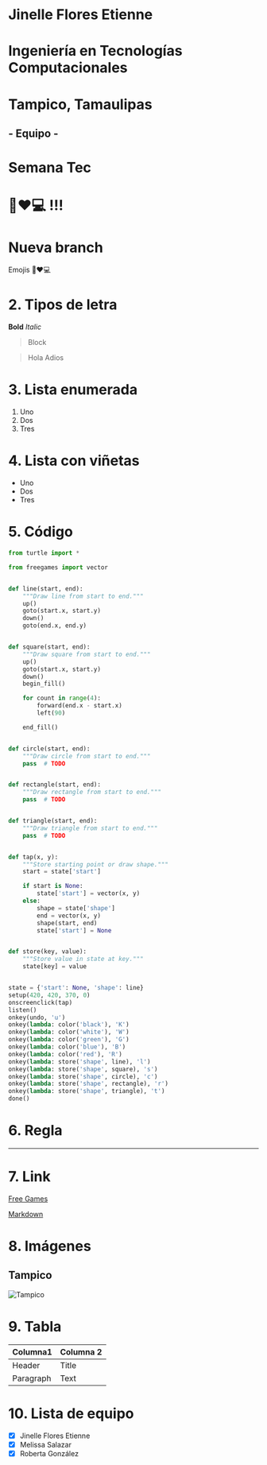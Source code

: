 # Jinelle Flores Etienne
# Ingeniería en Tecnologías Computacionales
# Tampico, Tamaulipas
## - Equipo - 
# **Semana Tec**

# 💟♥️💻 !!!

# Nueva branch

Emojis
💟♥️💻

# 2. Tipos de letra
**Bold**
*Italic*
> Block

> Hola
> Adios

# 3. Lista enumerada
1. Uno
2. Dos
3. Tres

# 4. Lista con viñetas
- Uno
- Dos
- Tres

# 5. Código
```python
from turtle import *

from freegames import vector


def line(start, end):
    """Draw line from start to end."""
    up()
    goto(start.x, start.y)
    down()
    goto(end.x, end.y)


def square(start, end):
    """Draw square from start to end."""
    up()
    goto(start.x, start.y)
    down()
    begin_fill()

    for count in range(4):
        forward(end.x - start.x)
        left(90)

    end_fill()


def circle(start, end):
    """Draw circle from start to end."""
    pass  # TODO


def rectangle(start, end):
    """Draw rectangle from start to end."""
    pass  # TODO


def triangle(start, end):
    """Draw triangle from start to end."""
    pass  # TODO


def tap(x, y):
    """Store starting point or draw shape."""
    start = state['start']

    if start is None:
        state['start'] = vector(x, y)
    else:
        shape = state['shape']
        end = vector(x, y)
        shape(start, end)
        state['start'] = None


def store(key, value):
    """Store value in state at key."""
    state[key] = value


state = {'start': None, 'shape': line}
setup(420, 420, 370, 0)
onscreenclick(tap)
listen()
onkey(undo, 'u')
onkey(lambda: color('black'), 'K')
onkey(lambda: color('white'), 'W')
onkey(lambda: color('green'), 'G')
onkey(lambda: color('blue'), 'B')
onkey(lambda: color('red'), 'R')
onkey(lambda: store('shape', line), 'l')
onkey(lambda: store('shape', square), 's')
onkey(lambda: store('shape', circle), 'c')
onkey(lambda: store('shape', rectangle), 'r')
onkey(lambda: store('shape', triangle), 't')
done()
```

# 6. Regla
---

# 7. Link
[Free Games](https://grantjenks.com/docs/freegames/)

[Markdown](https://grantjenks.com/docs/freegames/](https://www.markdownguide.org/cheat-sheet/)https://www.markdownguide.org/cheat-sheet/)

# 8. Imágenes
## Tampico
![Tampico](https://github.com/Jinellie/RepoSemanaTec/assets/89491839/524a383c-cb5d-4ea7-9598-85dbb7db6ad9)

# 9. Tabla

| Columna1 | Columna 2 |
| ----------- | ----------- |
| Header | Title |
| Paragraph | Text |

# 10. Lista de equipo
- [x] Jinelle Flores Etienne
- [x] Melissa Salazar
- [x] Roberta González
